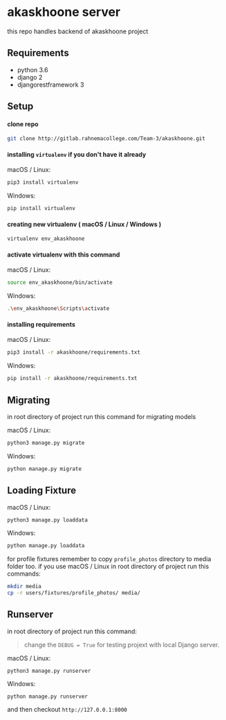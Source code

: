 # akaskhoone server
this repo handles backend of akaskhoone project

## Requirements
* python 3.6
* django 2
* djangorestframework 3

## Setup
#### clone repo
```bash
git clone http://gitlab.rahnemacollege.com/Team-3/akaskhoone.git
```

#### installing ```virtualenv``` if you don't have it already

macOS / Linux:
```bash
pip3 install virtualenv
```
Windows:
```bash
pip install virtualenv
```
#### creating new virtualenv ( macOS / Linux / Windows )
```bash
virtualenv env_akaskhoone
```
#### activate virtualenv with this command

macOS / Linux:
```bash
source env_akaskhoone/bin/activate
```
Windows:
```bash
.\env_akaskhoone\Scripts\activate
```
#### installing requirements

macOS / Linux:
```bash
pip3 install -r akaskhoone/requirements.txt
```
Windows:
```bash
pip install -r akaskhoone/requirements.txt
```

## Migrating
in root directory of project run this command for migrating models

macOS / Linux:
```bash
python3 manage.py migrate
```
Windows:
```bash
python manage.py migrate
```

## Loading Fixture
macOS / Linux:
```bash
python3 manage.py loaddata
```
Windows:
```bash
python manage.py loaddata
```

for profile fixtures remember to copy `profile_photos` directory to media folder too. if you use macOS / Linux in root directory of project run this commands:
```bash
mkdir media
cp -r users/fixtures/profile_photos/ media/
```  

## Runserver
in root directory of project run this command:
> change the ```DEBUG = True``` for testing projext with local Django server. 

macOS / Linux:
```
python3 manage.py runserver
```
Windows:
```
python manage.py runserver
```

and then checkout ```http://127.0.0.1:8000```
